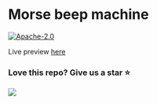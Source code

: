 # Morse beep machine

[![Apache-2.0](https://img.shields.io/badge/License-Apache%202.0-blue.svg)](https://opensource.org/licenses/Apache-2.0)

Live preview [here](https://zhenglinlei.github.io/Morse-beep)



### Love this repo? Give us a star ⭐

<a href="./">
  <img src="https://img.shields.io/badge/Morse%20beep-Rate-blue">
</a>